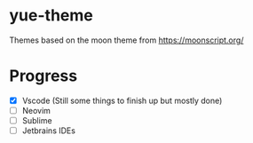 # yue-theme
Themes based on the moon theme from https://moonscript.org/

# Progress
- [x] Vscode (Still some things to finish up but mostly done)
- [ ] Neovim
- [ ] Sublime
- [ ] Jetbrains IDEs
